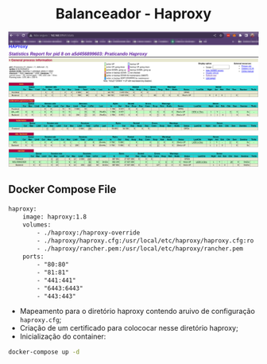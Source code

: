 <h1 align="center">Balanceador - Haproxy</h1>

<p align="center">
  <img alt="Haproxy" src="../../images/haproxy.png">
</p>

## Docker Compose File

```docker-compose
haproxy:
    image: haproxy:1.8
    volumes:
        - ./haproxy:/haproxy-override
        - ./haproxy/haproxy.cfg:/usr/local/etc/haproxy/haproxy.cfg:ro
        - ./haproxy/rancher.pem:/usr/local/etc/haproxy/rancher.pem
    ports:
        - "80:80"
        - "81:81"
        - "441:441"
        - "6443:6443"
        - "443:443"
```

- Mapeamento para o diretório haproxy contendo aruivo de configuração `haproxy.cfg`;
- Criação de um certificado para colococar nesse diretório haproxy;
- Inicialização do container:

```bash
docker-compose up -d
```